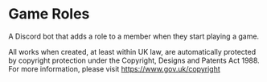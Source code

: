 # Game Roles
A Discord bot that adds a role to a member when they start playing a game.

All works when created, at least within UK law, are automatically protected by copyright protection under the Copyright, Designs and Patents Act 1988. For more information, please visit https://www.gov.uk/copyright
